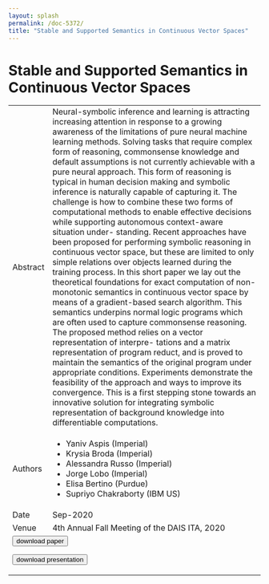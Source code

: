 ```yaml
---
layout: splash
permalink: /doc-5372/
title: "Stable and Supported Semantics in Continuous Vector Spaces"
---
```


# Stable and Supported Semantics in Continuous Vector Spaces

<table>
    <tbody>
    <tr>
        <td>Abstract</td>
        <td>Neural-symbolic inference and learning is attracting increasing attention in response to a growing awareness of the limitations of pure neural machine learning methods. Solving tasks that require complex form of reasoning, commonsense knowledge and default assumptions is not currently achievable with a pure neural approach. This form of reasoning is typical in human decision making and symbolic inference is naturally capable of capturing it. The challenge is how to combine these two forms of computational methods to enable effective decisions while supporting autonomous context-aware situation under- standing. Recent approaches have been proposed for performing symbolic reasoning in continuous vector space, but these are limited to only simple relations over objects learned during the training process. In this short paper we lay out the theoretical foundations for exact computation of non-monotonic semantics in continuous vector space by means of a gradient-based search algorithm. This semantics underpins normal logic programs which are often used to capture commonsense reasoning. The proposed method relies on a vector representation of interpre- tations and a matrix representation of program reduct, and is proved to maintain the semantics of the original program under appropriate conditions. Experiments demonstrate the feasibility of the approach and ways to improve its convergence. This is a first stepping stone towards an innovative solution for integrating symbolic representation of background knowledge into differentiable computations.</td>
    </tr>
    <tr>
        <td>Authors</td>
        <td>
            <ul>
                <li>Yaniv Aspis (Imperial)</li>
                <li>Krysia Broda (Imperial)</li>
                <li>Alessandra Russo (Imperial)</li>
                <li>Jorge Lobo (Imperial)</li>
                <li>Elisa Bertino (Purdue)</li>
                <li>Supriyo Chakraborty (IBM US)</li>
            </ul>
        </td>
    </tr>
    <tr>
        <td>Date</td>
        <td>Sep-2020</td>
    </tr>
    <tr>
        <td>Venue</td>
        <td>4th Annual Fall Meeting of the DAIS ITA, 2020</td>
    </tr>
        <tr>
            <td colspan="2">
                <form method="get" action="https://ibm.box.com/v/doc-5372-paper">
                    <button type="submit">download paper</button>
                </form>
                <form method="get" action="https://ibm.box.com/v/doc-5372-slides">
                    <button type="submit">download presentation</button>
                </form>
            </td>
        </tr>
    </tbody>
</table>

